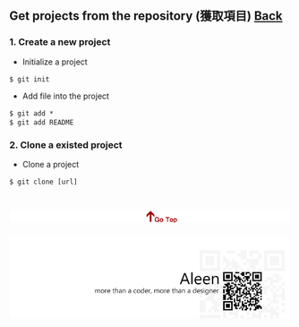 ## Get projects from the repository (獲取項目)	[Back](./../summary.md)

### 1. Create a new project
- Initialize a project

```git
$ git init
```

- Add file into the project

```git
$ git add *
$ git add README
``` 

### 2. Clone a existed project
- Clone a project

```git
$ git clone [url]
```

<a href="#" style="left:200px;"><img src="./../../pic/gotop.png"></a>
=====
<a href="http://aleen42.github.io/" target="_blank" ><img src="./../../pic/tail.gif"></a>

